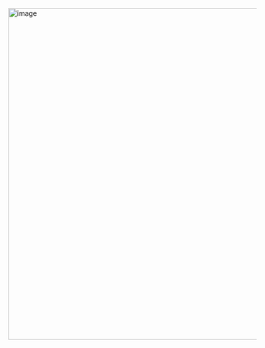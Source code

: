 <img width="1266" height="674" alt="image" src="https://github.com/user-attachments/assets/94c29f26-0f54-4ff3-bb57-40afa97ae1fd" />
